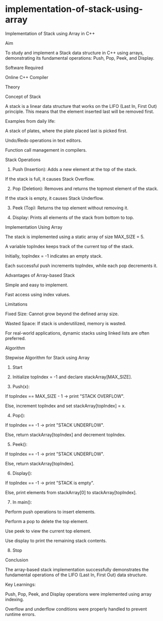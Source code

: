 # implementation-of-stack-using-array
Implementation of Stack using Array in C++

Aim

To study and implement a Stack data structure in C++ using arrays, demonstrating its fundamental operations: Push, Pop, Peek, and Display.


Software Required

Online C++ Compiler


Theory

Concept of Stack

A stack is a linear data structure that works on the LIFO (Last In, First Out) principle. This means that the element inserted last will be removed first.

Examples from daily life:

A stack of plates, where the plate placed last is picked first.

Undo/Redo operations in text editors.

Function call management in compilers.


Stack Operations

1. Push (Insertion): Adds a new element at the top of the stack.

If the stack is full, it causes Stack Overflow.



2. Pop (Deletion): Removes and returns the topmost element of the stack.

If the stack is empty, it causes Stack Underflow.



3. Peek (Top): Returns the top element without removing it.


4. Display: Prints all elements of the stack from bottom to top.



Implementation Using Array

The stack is implemented using a static array of size MAX_SIZE = 5.

A variable topIndex keeps track of the current top of the stack.

Initially, topIndex = -1 indicates an empty stack.

Each successful push increments topIndex, while each pop decrements it.



Advantages of Array-based Stack

Simple and easy to implement.

Fast access using index values.


Limitations

Fixed Size: Cannot grow beyond the defined array size.

Wasted Space: If stack is underutilized, memory is wasted.


For real-world applications, dynamic stacks using linked lists are often preferred.


Algorithm

Stepwise Algorithm for Stack using Array

1. Start


2. Initialize topIndex = -1 and declare stackArray[MAX_SIZE].


3. Push(x):

If topIndex == MAX_SIZE - 1 → print "STACK OVERFLOW".

Else, increment topIndex and set stackArray[topIndex] = x.



4. Pop():

If topIndex == -1 → print "STACK UNDERFLOW".

Else, return stackArray[topIndex] and decrement topIndex.



5. Peek():

If topIndex == -1 → print "STACK UNDERFLOW".

Else, return stackArray[topIndex].



6. Display():

If topIndex == -1 → print "STACK is empty".

Else, print elements from stackArray[0] to stackArray[topIndex].



7. In main():

Perform push operations to insert elements.

Perform a pop to delete the top element.

Use peek to view the current top element.

Use display to print the remaining stack contents.

8. Stop


Conclusion

The array-based stack implementation successfully demonstrates the fundamental operations of the LIFO (Last In, First Out) data structure.

Key Learnings:

Push, Pop, Peek, and Display operations were implemented using array indexing.

Overflow and underflow conditions were properly handled to prevent runtime errors.
